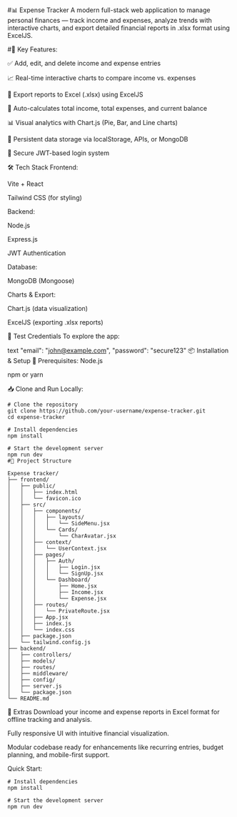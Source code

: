 #📊 Expense Tracker
A modern full-stack web application to manage personal finances — track income and expenses, analyze trends with interactive charts, and export detailed financial reports in .xlsx format using ExcelJS.

#🚀 Key Features:

✅ Add, edit, and delete income and expense entries

📈 Real-time interactive charts to compare income vs. expenses

📁 Export reports to Excel (.xlsx) using ExcelJS

🧮 Auto-calculates total income, total expenses, and current balance

📊 Visual analytics with Chart.js (Pie, Bar, and Line charts)

💾 Persistent data storage via localStorage, APIs, or MongoDB

🔐 Secure JWT-based login system

🛠️ Tech Stack
Frontend:

Vite + React

Tailwind CSS (for styling)

Backend:

Node.js

Express.js

JWT Authentication

Database:

MongoDB (Mongoose)

Charts & Export:

Chart.js (data visualization)

ExcelJS (exporting .xlsx reports)

🧪 Test Credentials
To explore the app:

text
"email": "john@example.com",
"password": "secure123"
📦 Installation & Setup
🔧 Prerequisites:
Node.js

npm or yarn

📥 Clone and Run Locally:
```
# Clone the repository
git clone https://github.com/your-username/expense-tracker.git
cd expense-tracker

# Install dependencies
npm install

# Start the development server
npm run dev
#📁 Project Structure
```
```
Expense tracker/
├── frontend/
│   ├── public/
│   │   ├── index.html
│   │   └── favicon.ico
│   ├── src/
│   │   ├── components/
│   │   │   ├── layouts/
│   │   │   │   └── SideMenu.jsx
│   │   │   └── Cards/
│   │   │       └── CharAvatar.jsx
│   │   ├── context/
│   │   │   └── UserContext.jsx
│   │   ├── pages/
│   │   │   ├── Auth/
│   │   │   │   ├── Login.jsx
│   │   │   │   └── SignUp.jsx
│   │   │   └── Dashboard/
│   │   │       ├── Home.jsx
│   │   │       ├── Income.jsx
│   │   │       └── Expense.jsx
│   │   ├── routes/
│   │   │   └── PrivateRoute.jsx
│   │   ├── App.jsx
│   │   ├── index.js
│   │   └── index.css
│   ├── package.json
│   └── tailwind.config.js
├── backend/
│   ├── controllers/
│   ├── models/
│   ├── routes/
│   ├── middleware/
│   ├── config/
│   ├── server.js
│   └── package.json
└── README.md
```

📁 Extras
Download your income and expense reports in Excel format for offline tracking and analysis.

Fully responsive UI with intuitive financial visualization.

Modular codebase ready for enhancements like recurring entries, budget planning, and mobile-first support.

Quick Start:

```
# Install dependencies
npm install

# Start the development server
npm run dev
```
